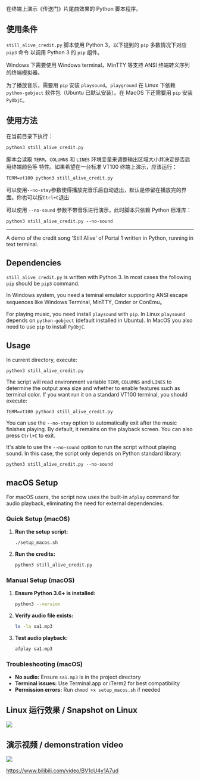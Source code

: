 在终端上演示《传送门》片尾曲效果的 Python 脚本程序。

## 使用条件

`still_alive_credit.py` 脚本使用 Python 3，以下提到的 `pip` 多数情况下对应 `pip3` 命令
以调用 Python 3 的 `pip` 组件。

Windows 下需要使用 Windows terminal，MinTTY 等支持 ANSI 终端转义序列的终端模拟器。

为了播放音乐，需要用 `pip` 安装 `playsound`。`playground` 在 Linux 下依赖 
`python-gobject` 软件包（Ubuntu 已默认安装）。在 MacOS 下还需要用 `pip` 安装 `PyObjC`。

## 使用方法

在当前目录下执行：

```
python3 still_alive_credit.py
```

脚本会读取 `TERM`，`COLUMNS` 和 `LINES` 环境变量来调整输出区域大小并决定是否启用终端颜色等
特性。如果希望在一台标准 VT100 终端上演示，应该运行：

```
TERM=vt100 python3 still_alive_credit.py
```

可以使用`--no-stay`参数使得播放完音乐后自动退出，默认是停留在播放完的界面。你也可以按`Ctrl+C`退出

可以使用 `--no-sound` 参数不带音乐进行演示，此时脚本只依赖 Python 标准库：

```
python3 still_alive_credit.py --no-sound
```

---

A demo of the credit song 'Still Alive' of Portal 1 written in Python, running
in text terminal.

## Dependencies

`still_alive_credit.py` is written with Python 3. In most cases the following
`pip` should be `pip3` command.

In Windows system, you need a teminal emulator supporting ANSI escape sequences
like Windows Terminal, MinTTY, Cmder or ConEmu。

For playing music, you need install `playsound` with `pip`. In Linux `playsound`
depends on `python-gobject` (default installed in Ubuntu). In MacOS you also need
to use `pip` to install `PyObjC`.

## Usage

In current directory, execute:

```
python3 still_alive_credit.py
```

The script will read environment variable `TERM`, `COLUMNS` and `LINES` to determine
the output area size and whether to enable features such as terminal color. If you
want run it on a standard VT100 terminal, you should execute:

```
TERM=vt100 python3 still_alive_credit.py
```

You can use the `--no-stay` option to automatically exit after the music finishes playing. By default, it remains on the playback screen. You can also press `Ctrl+C` to exit.

It's able to use the `--no-sound` option to run the script without playing sound. In this
case, the script only depends on Python standard library:

```
python3 still_alive_credit.py --no-sound
```

## macOS Setup

For macOS users, the script now uses the built-in `afplay` command for audio playback, eliminating the need for external dependencies.

### Quick Setup (macOS)

1. **Run the setup script:**
   ```bash
   ./setup_macos.sh
   ```

2. **Run the credits:**
   ```bash
   python3 still_alive_credit.py
   ```

### Manual Setup (macOS)

1. **Ensure Python 3.6+ is installed:**
   ```bash
   python3 --version
   ```

2. **Verify audio file exists:**
   ```bash
   ls -la sa1.mp3
   ```

3. **Test audio playback:**
   ```bash
   afplay sa1.mp3
   ```

### Troubleshooting (macOS)

- **No audio:** Ensure `sa1.mp3` is in the project directory
- **Terminal issues:** Use Terminal.app or iTerm2 for best compatibility
- **Permission errors:** Run `chmod +x setup_macos.sh` if needed

## Linux 运行效果 / Snapshot on Linux

![](still_alive_linux.jpg)

## 演示视频 / demonstration video

![](still_alive_informer213.jpg)

<https://www.bilibili.com/video/BV1cU4y1A7ud>

